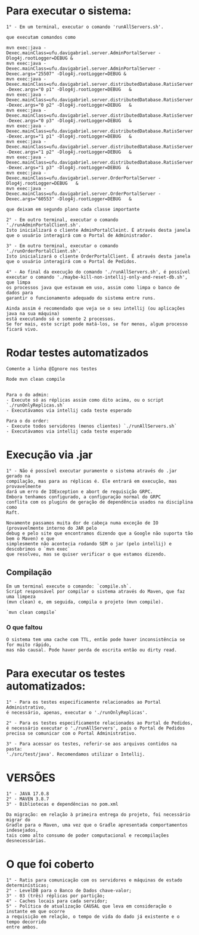 # Para executar o sistema:

    1° - Em um terminal, executar o comando 'runAllServers.sh'.

    que executam comandos como 

```
mvn exec:java -Dexec.mainClass=ufu.davigabriel.server.AdminPortalServer -Dlog4j.rootLogger=DEBUG &
mvn exec:java -Dexec.mainClass=ufu.davigabriel.server.AdminPortalServer -Dexec.args="25507" -Dlog4j.rootLogger=DEBUG &
mvn exec:java -Dexec.mainClass=ufu.davigabriel.server.distributedDatabase.RatisServer -Dexec.args="0 p1" -Dlog4j.rootLogger=DEBUG   &
mvn exec:java -Dexec.mainClass=ufu.davigabriel.server.distributedDatabase.RatisServer -Dexec.args="0 p2" -Dlog4j.rootLogger=DEBUG   &
mvn exec:java -Dexec.mainClass=ufu.davigabriel.server.distributedDatabase.RatisServer -Dexec.args="0 p3" -Dlog4j.rootLogger=DEBUG   &
mvn exec:java -Dexec.mainClass=ufu.davigabriel.server.distributedDatabase.RatisServer -Dexec.args="1 p1" -Dlog4j.rootLogger=DEBUG   &
mvn exec:java -Dexec.mainClass=ufu.davigabriel.server.distributedDatabase.RatisServer -Dexec.args="1 p2" -Dlog4j.rootLogger=DEBUG   &
mvn exec:java -Dexec.mainClass=ufu.davigabriel.server.distributedDatabase.RatisServer -Dexec.args="1 p3" -Dlog4j.rootLogger=DEBUG  &
mvn exec:java -Dexec.mainClass=ufu.davigabriel.server.OrderPortalServer -Dlog4j.rootLogger=DEBUG   &
mvn exec:java -Dexec.mainClass=ufu.davigabriel.server.OrderPortalServer -Dexec.args="60553" -Dlog4j.rootLogger=DEBUG   &
```

    que deixam em segundo plano cada classe importante

    2° - Em outro terminal, executar o comando './runAdminPortalClient.sh'.
    Isto inicializará o cliente AdminPortalCleint. É através desta janela
    que o usuário interagirá com o Portal de Administrador.
    
    3° - Em outro terminal, executar o comando './runOrderPortalClient.sh'.
    Isto inicializará o cliente OrderPortalClient. É através desta janela
    que o usuário interagirá com o Portal de Pedidos.

    4° - Ao final da execução do comando './runAllServers.sh', é possível
    executar o comando './maybe-kill-non-intellij-only-and-reset-db.sh', que limpa
    os processos java que estavam em uso, assim como limpa o banco de dados para
    garantir o funcionamento adequado do sistema entre runs.

    Ainda assim é recomendado que veja se o seu intellij (ou aplicações java na sua máquina)
    está executando só e somente 2 processos.
    Se for mais, este script pode matá-los, se for menos, algum processo ficará vivo.

# Rodar testes automatizados

    Comente a linha @Ignore nos testes

    Rode mvn clean compile


    Para o do admin:
    - Execute só as réplicas assim como dito acima, ou o script `./runOnlyReplicas.sh`
    - Executávamos via intellij cada teste esperado

    Para o do order:
    - Execute todos servidores (menos clientes) `./runAllServers.sh`
    - Executávamos via intellij cada teste esperado


# Execução via .jar

    1° - Não é possível executar puramente o sistema através do .jar gerado na 
    compilação, mas para as réplicas é. Ele entrará em execução, mas provavelmente 
    dará um erro de IOException e abort de requisição GRPC. 
    Embora tenhamos configurado, a configuração normal do GRPC
    conflita com os plugins de geração de dependência usados na disciplina como
    Raft.

    Novamente passamos muita dor de cabeça numa exceção de IO (provavelmente interno do JAR pelo 
    debug e pelo site que encontramos dizendo que a Google não suporta tão bem o Maven) e que
    simplesmente não acontecia rodando SEM o jar (pelo intellij) e descobrimos o `mvn exec`
    que resolveu, mas se quiser verificar o que estamos dizendo.

## Compilação

    Em um terminal execute o comando: `compile.sh`.
    Script responsável por compilar o sistema através do Maven, que faz uma limpeza
    (mvn clean) e, em seguida, compila o projeto (mvn compile).

    `mvn clean compile`

### O que faltou
    
    O sistema tem uma cache com TTL, então pode haver inconsistência se for muito rápido,
    mas não causal. Pode haver perda de escrita então ou dirty read.
    

# Para executar os testes automatizados:

    1° - Para os testes especificamente relacionados ao Portal Administrativo,
    é necessário, apenas, executar o './runOnlyReplicas'.

    2° - Para os testes especificamente relacionados ao Portal de Pedidos,
    é necessário executar o './runAllServers', pois o Portal de Pedidos
    precisa se comunicar com o Portal Administrativo.

    3° - Para acessar os testes, referir-se aos arquivos contidos na pasta:
    './src/test/java'. Recomendamos utilizar o Intellij.

# VERSÕES

    1° - JAVA 17.0.8
    2° - MAVEN 3.8.7
    3° - Bibliotecas e dependências no pom.xml

    Da migração: em relação à primeira entrega do projeto, foi necessário migrar do
    Gradle para o Maven, uma vez que o Gradle apresentada comportamentos indesejados,
    tais como alto consumo de poder computacional e recompilações desnecessárias.

# O que foi coberto

    1° - Ratis para comunicação com os servidores e máquinas de estado determinísticas;
    2° - LevelDB para o Banco de Dados chave-valor;
    3° - 03 (três) réplicas por partição;
    4° - Caches locais para cada servidor;
    5° - Política de atualização CAUSAL que leva em consideração o instante em que ocorre
    a requisição em relação, o tempo de vida do dado já existente e o tempo decorrido
    entre ambos.
